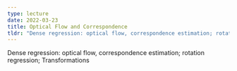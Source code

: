 ```yaml
---
type: lecture
date: 2022-03-23
title: Optical Flow and Correspondence
tldr: "Dense regression: optical flow, correspondence estimation; rotation regression; Transformations"
---
```

Dense regression: optical flow, correspondence estimation; rotation regression; Transformations
